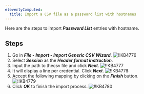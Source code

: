 ```yaml
---
eleventyComputed:
  title: Import a CSV file as a password list with hostnames
---
```

Here are the steps to import ***Password List*** entries with hostname.

## Steps

1. Go in ***File - Import - Import Generic CSV Wizard***.
![!!KB4776](https://cdnweb.devolutions.net/docs/docs_en_kb_KB4776.png)
1. Select ***Session*** as the ***Header format instruction***.
1. Input the path to thecsv file and click ***Next***.
![!!KB4777](https://cdnweb.devolutions.net/docs/docs_en_kb_KB4777.png)
1. It will display a line per credential. Click ***Next***.
![!!KB4778](https://cdnweb.devolutions.net/docs/docs_en_kb_KB4778.png)
1. Accept the following mapping by clicking on the ***Finish*** button.
![!!KB4779](https://cdnweb.devolutions.net/docs/docs_en_kb_KB4779.png)
1. Click ***OK*** to finish the import process.
![!!KB4780](https://cdnweb.devolutions.net/docs/docs_en_kb_KB4780.png)
